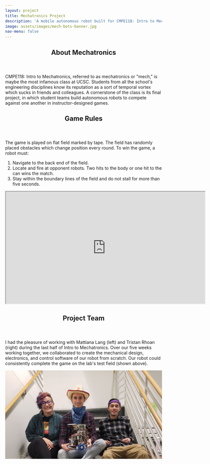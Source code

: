 ```yaml
---
layout: project
title: Mechatronics Project
description: 'A mobile autonomous robot built for CMPE118: Intro to Mechatronics.'
image: assets/images/mech-bots-banner.jpg
nav-menu: false
---
```


<!-- <section id="about">
	<div class="inner">
		<header class="major">
			<h2>Checkoff Video</h2>
		</header>
	</div>
</section> -->

<section id="about">
	<div class="inner">
		<header class="major">
				<h2>About Mechatronics</h2>
			</header>
		<p>CMPE118: Intro to Mechatronics, referred to as mechatronics or "mech," is maybe the most infamous class at UCSC. Students from all the school's engineering disciplines know its reputation as a sort of temporal vortex which sucks in friends and colleagues. A cornerstone of the class is its final project, in which student teams build autonomous robots to compete against one another in instructor-designed games.</p>
	</div>
</section>

<section id="rules">
	<div class="inner">
		<header class="major">
			<h2>Game Rules</h2>
		</header>
		<div class="row">
			<div class="7u 12u$(medium)">
				<p>The game is played on flat field marked by tape. The field has randomly placed obstacles which change position every round. To win the game, a robot must:</p>
				<ol>
					<li>Navigate to the back end of the field.</li>
					<li>Locate and fire at opponent robots. Two hits to the body or one hit to the can wins the match.</li>
					<li>Stay within the boundary lines of the field and do not stall for more than five seconds.</li>
				</ol>
			</div>
			<div class="5u$ 12u$(medium)">
				<div align="right">
					<iframe src="https://drive.google.com/file/d/1Tj-PVqJTNC0hqsFZBgiU8-32OnltNKka/preview" width="640" height="360"></iframe>
				</div>
			</div>
		</div>
	</div>
</section>

<section id="rules">
	<div class="inner">
		<header class="major">
			<h2>Project Team</h2>
		</header>
		<div class="row">
			<div class="7u 12u$(medium)">
				<p>I had the pleasure of working with Mattiana Lang (left) and Tristan Rhoan (right) during the last half of Intro to Mechatronics. Over our five weeks working together, we collaborated to create the mechanical design, electronics, and control software of our robot from scratch. Our robot could consistently complete the game on the lab's test field (shown above).</p>
			</div>
			<div class="5u$ 12u$(medium)">
				<span class="image fit"><img src="assets/images/mech-team.jpg" alt="" /></span>
			</div>
		</div>
	</div>
</section>